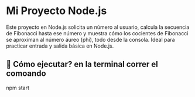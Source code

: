 # Mi Proyecto Node.js

Este proyecto en Node.js solicita un número al usuario, calcula la secuencia de Fibonacci hasta ese número y muestra cómo los cocientes de Fibonacci se aproximan al número áureo (phi), todo desde la consola. Ideal para practicar entrada y salida básica en Node.js.

## 🚀 Cómo ejecutar? en la terminal correr el comoando 

npm start
